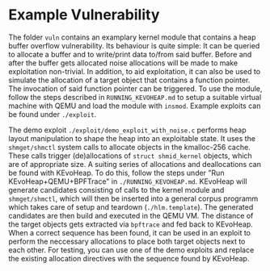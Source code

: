 # Example Vulnerability
The folder `vuln` contains an examplary kernel module that contains a heap buffer overflow vulnerability. Its behaviour is quite simple: It can be queried to allocate a buffer and to write/print data to/from said buffer. Before and after the buffer gets allocated noise allocations will be made to make exploitation non-trivial. In addition, to aid exploitation, it can also be used to simulate the allocation of a target object that contains a function pointer. The invocation of said function pointer can be triggered. To use the module, follow the steps described in `RUNNING_KEVOHEAP.md` to setup a suitable virtual machine with QEMU and load the module with `insmod`. Example exploits can be found under `./exploit`. 

The demo exploit `./exploit/demo_exploit_with_noise.c` performs heap layout manipulation to shape the heap into an exploitable state. It uses the `shmget/shmctl` system calls to allocate objects in the kmalloc-256 cache. These calls trigger (de)allocations of `struct shmid_kernel` objects, which are of appropriate size. A suiting series of allocations and deallocations can be found with KEvoHeap. To do this, follow the steps under "Run KEvoHeap+QEMU+BPFTrace" in `./RUNNING_KEVOHEAP.md`. KEvoHeap will generate candidates consisting of calls to the kernel module and `shmget/shmctl`, which will then be inserted into a general corpus programm which takes care of setup and teardown (`./hlm.template`). The generated candidates are then build and executed in the QEMU VM. The distance of the target objects gets extracted via `bpftrace` and fed back to KEvoHeap. When a correct sequence has been found, it can be used in an exploit to perform the neccessary allocations to place both target objects next to each other. For testing, you can use one of the demo exploits and replace the existing allocation directives with the sequence found by KEvoHeap.
